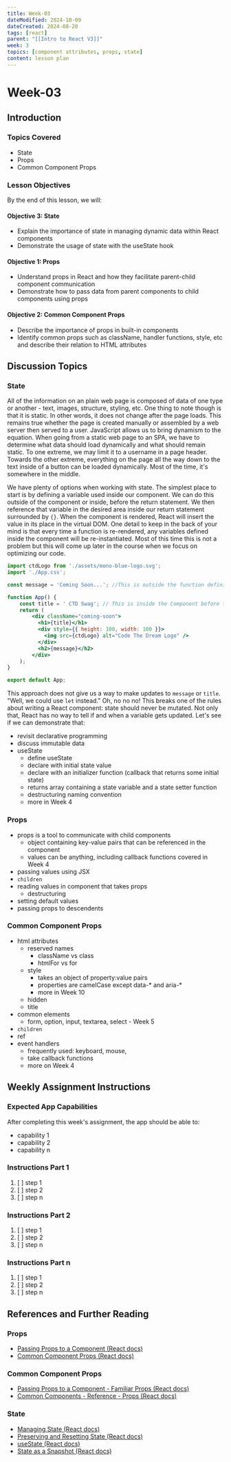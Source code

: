 ```yaml
---
title: Week-03
dateModified: 2024-10-09
dateCreated: 2024-08-20
tags: [react]
parent: "[[Intro to React V3]]"
week: 3
topics: [component attributes, props, state]
content: lesson plan
---
```


# Week-03

## Introduction

### Topics Covered

- State
- Props
- Common Component Props

### Lesson Objectives

By the end of this lesson, we will:

#### Objective 3: State

- Explain the importance of state in managing dynamic data within React components
- Demonstrate the usage of state with the useState hook

#### Objective 1: Props

- Understand props in React and how they facilitate parent-child component communication
- Demonstrate how to pass data from parent components to child components using props

#### Objective 2: Common Component Props

- Describe the importance of props in built-in components
- Identify common props such as className, handler functions, style, etc and describe their relation to HTML attributes

## Discussion Topics

### State

All of the information on an plain web page is composed of data of one type or another - text, images, structure, styling, etc. One thing to note though is that it is static. In other words, it does not change after the page loads. This remains true whether the page is created manually or assembled by a web server then served to a user. JavaScript allows us to bring dynamism to the equation. When going from a static web page to an SPA, we have to determine what data should load dynamically and what should remain static. To one extreme, we may limit it to a username in a page header. Towards the other extreme, everything on the page all the way down to the text inside of a button can be loaded dynamically. Most of the time, it's somewhere in the middle.

We have plenty of options when working with state. The simplest place to start is by defining a variable used inside our component. We can do this outside of the component or inside, before the return statement. We then reference that variable in the desired area inside our return statement surrounded by `{}`. When the component is rendered, React will insert the value in its place in the virtual DOM. One detail to keep in the back of your mind is that every time a function is re-rendered, any variables defined inside the component will be re-instantiated. Most of this time this is not a problem but this will come up later in the course when we focus on optimizing our code.

```jsx
import ctdLogo from './assets/mono-blue-logo.svg';
import './App.css';

const message = 'Coming Soon...'; //This is outside the function definition for App

function App() {
    const title = ' CTD Swag'; // This is inside the Component before the return
    return (
        <div className="coming-soon">
          <h1>{title}</h1>
          <div style={{ height: 100, width: 100 }}>
            <img src={ctdLogo} alt="Code The Dream Logo" />
          </div>
          <h2>{message}</h2>
        </div>
    );
}

export default App;
```

This approach does not give us a way to make updates to `message` or `title`. "Well, we could use `let` instead." Oh, no no no! This breaks one of the rules about writing a React component: state should never be mutated. Not only that, React has no way to tell if and when a variable gets updated. Let's see if we can demonstrate that:

- revisit declarative programming
- discuss immutable data
- useState
	- define useState
	- declare with initial state value
	- declare with an initializer function (callback that returns some initial state)
	- returns array containing a state variable and a state setter function
	- destructuring naming convention
	- more in Week 4

### Props

- props is a tool to communicate with child components
	- object containing key-value pairs that can be referenced in the component
	- values can be anything, including callback functions covered in Week 4
- passing values using JSX
- `children`
- reading values in component that takes props
	- destructuring
- setting default values
- passing props to descendents

### Common Component Props

- html attributes
	- reserved names
		- className vs class
		- htmlFor vs for
	- style
		- takes an object of property:value pairs
		- properties are camelCase except data-* and aria-*
		- more in Week 10
	- hidden
	- title
- common elements
	- form, option, input, textarea, select - Week 5
- `children`
- ref
- event handlers
	- frequently used: keyboard, mouse,
	- take callback functions
	- more on Week 4

## Weekly Assignment Instructions

### Expected App Capabilities

After completing this week's assignment, the app should be able to:

- capability 1
- capability 2
- capability n

### Instructions Part 1

 1. [ ] step 1
 2. [ ] step 2
 3. [ ] step n

### Instructions Part 2

 1. [ ] step 1
 2. [ ] step 2
 3. [ ] step n

### Instructions Part n

 1. [ ] step 1
 2. [ ] step 2
 3. [ ] step n

## References and Further Reading

### Props

- [Passing Props to a Component (React docs)](https://react.dev/learn/passing-props-to-a-component)
- [Common Component Props (React docs)](https://react.dev/reference/react-dom/components/common#common-props)

### Common Component Props

- [Passing Props to a Component - Familiar Props (React docs)](https://react.dev/learn/passing-props-to-a-component#familiar-props)
- [Common Components - Reference - Props (React docs)](https://react.dev/reference/react-dom/components/common#common-props)

### State

- [Managing State (React docs)](https://react.dev/learn/managing-state)
- [Preserving and Resetting State (React docs)](https://react.dev/learn/preserving-and-resetting-state)
- [useState (React docs)](https://react.dev/reference/react/useState)
- [State as a Snapshot (React docs)](https://react.dev/learn/state-as-a-snapshot)
